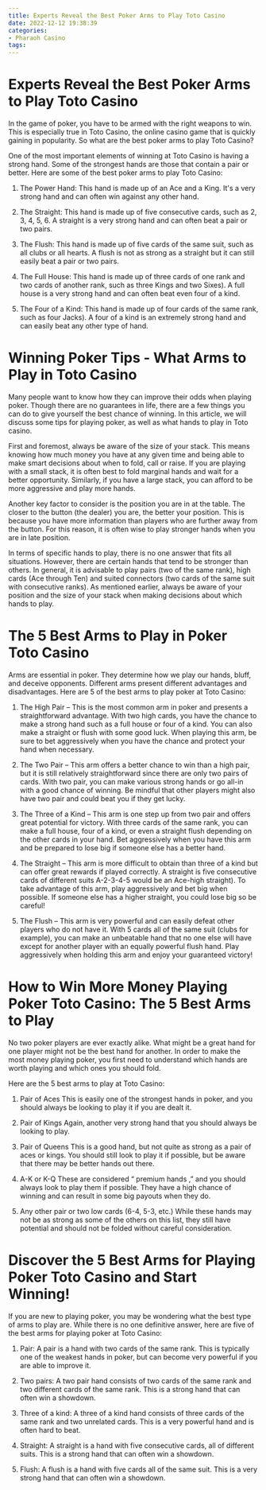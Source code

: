 ```yaml
---
title: Experts Reveal the Best Poker Arms to Play Toto Casino
date: 2022-12-12 19:38:39
categories:
- Pharaoh Casino
tags:
---
```



#  Experts Reveal the Best Poker Arms to Play Toto Casino

In the game of poker, you have to be armed with the right weapons to win. This is especially true in Toto Casino, the online casino game that is quickly gaining in popularity. So what are the best poker arms to play Toto Casino?

One of the most important elements of winning at Toto Casino is having a strong hand. Some of the strongest hands are those that contain a pair or better. Here are some of the best poker arms to play Toto Casino:

1. The Power Hand: This hand is made up of an Ace and a King. It's a very strong hand and can often win against any other hand.

2. The Straight: This hand is made up of five consecutive cards, such as 2, 3, 4, 5, 6. A straight is a very strong hand and can often beat a pair or two pairs.

3. The Flush: This hand is made up of five cards of the same suit, such as all clubs or all hearts. A flush is not as strong as a straight but it can still easily beat a pair or two pairs.

4. The Full House: This hand is made up of three cards of one rank and two cards of another rank, such as three Kings and two Sixes). A full house is a very strong hand and can often beat even four of a kind.

5. The Four of a Kind: This hand is made up of four cards of the same rank, such as four Jacks). A four of a kind is an extremely strong hand and can easily beat any other type of hand.

#  Winning Poker Tips - What Arms to Play in Toto Casino

Many people want to know how they can improve their odds when playing poker. Though there are no guarantees in life, there are a few things you can do to give yourself the best chance of winning. In this article, we will discuss some tips for playing poker, as well as what hands to play in Toto casino.

First and foremost, always be aware of the size of your stack. This means knowing how much money you have at any given time and being able to make smart decisions about when to fold, call or raise. If you are playing with a small stack, it is often best to fold marginal hands and wait for a better opportunity. Similarly, if you have a large stack, you can afford to be more aggressive and play more hands.

Another key factor to consider is the position you are in at the table. The closer to the button (the dealer) you are, the better your position. This is because you have more information than players who are further away from the button. For this reason, it is often wise to play stronger hands when you are in late position.

In terms of specific hands to play, there is no one answer that fits all situations. However, there are certain hands that tend to be stronger than others. In general, it is advisable to play pairs (two of the same rank), high cards (Ace through Ten) and suited connectors (two cards of the same suit with consecutive ranks). As mentioned earlier, always be aware of your position and the size of your stack when making decisions about which hands to play.

#  The 5 Best Arms to Play in Poker Toto Casino

Arms are essential in poker. They determine how we play our hands, bluff, and deceive opponents. Different arms present different advantages and disadvantages. Here are 5 of the best arms to play poker at Toto Casino:

1. The High Pair – This is the most common arm in poker and presents a straightforward advantage. With two high cards, you have the chance to make a strong hand such as a full house or four of a kind. You can also make a straight or flush with some good luck. When playing this arm, be sure to bet aggressively when you have the chance and protect your hand when necessary.

2. The Two Pair – This arm offers a better chance to win than a high pair, but it is still relatively straightforward since there are only two pairs of cards. With two pair, you can make various strong hands or go all-in with a good chance of winning. Be mindful that other players might also have two pair and could beat you if they get lucky.

3. The Three of a Kind – This arm is one step up from two pair and offers great potential for victory. With three cards of the same rank, you can make a full house, four of a kind, or even a straight flush depending on the other cards in your hand. Bet aggressively when you have this arm and be prepared to lose big if someone else has a better hand.

4. The Straight – This arm is more difficult to obtain than three of a kind but can offer great rewards if played correctly. A straight is five consecutive cards of different suits A-2-3-4-5 would be an Ace-high straight). To take advantage of this arm, play aggressively and bet big when possible. If someone else has a higher straight, you could lose big so be careful!

5. The Flush – This arm is very powerful and can easily defeat other players who do not have it. With 5 cards all of the same suit (clubs for example), you can make an unbeatable hand that no one else will have except for another player with an equally powerful flush hand. Play aggressively when holding this arm and enjoy your guaranteed victory!

#  How to Win More Money Playing Poker Toto Casino: The 5 Best Arms to Play

No two poker players are ever exactly alike. What might be a great hand for one player might not be the best hand for another. In order to make the most money playing poker, you first need to understand which hands are worth playing and which ones you should fold.

Here are the 5 best arms to play at Toto Casino:

1. Pair of Aces
This is easily one of the strongest hands in poker, and you should always be looking to play it if you are dealt it.

2. Pair of Kings
Again, another very strong hand that you should always be looking to play.

3. Pair of Queens
This is a good hand, but not quite as strong as a pair of aces or kings. You should still look to play it if possible, but be aware that there may be better hands out there.

4. A-K or K-Q
These are considered “ premium hands ,” and you should always look to play them if possible. They have a high chance of winning and can result in some big payouts when they do.

5. Any other pair or two low cards (6-4, 5-3, etc.)
While these hands may not be as strong as some of the others on this list, they still have potential and should not be folded without careful consideration.

#  Discover the 5 Best Arms for Playing Poker Toto Casino and Start Winning!

If you are new to playing poker, you may be wondering what the best type of arms to play are. While there is no one definitive answer, here are five of the best arms for playing poker at Toto Casino:

1. Pair: A pair is a hand with two cards of the same rank. This is typically one of the weakest hands in poker, but can become very powerful if you are able to improve it.

2. Two pairs: A two pair hand consists of two cards of the same rank and two different cards of the same rank. This is a strong hand that can often win a showdown.

3. Three of a kind: A three of a kind hand consists of three cards of the same rank and two unrelated cards. This is a very powerful hand and is often hard to beat.

4. Straight: A straight is a hand with five consecutive cards, all of different suits. This is a strong hand that can often win a showdown.

5. Flush: A flush is a hand with five cards all of the same suit. This is a very strong hand that can often win a showdown.